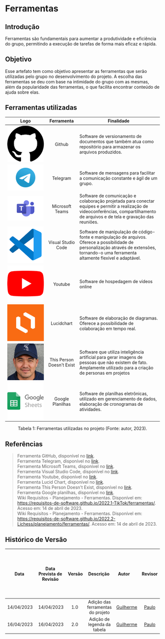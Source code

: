 # Ferramentas

## Introdução
Ferramentas são fundamentais para aumentar a produtividade e eficiência do grupo, permitindo a execução de tarefas de forma mais eficaz e rápida.

## Objetivo
Esse artefato tem como objetivo apresentar as ferramentas que serão utilizadas pelo grupo no desenvolvimento do projeto. A escolha das ferramentas se deu com base na intimidade do grupo com as mesmas, além da popularidade das ferramentas, o que facilita encontrar conteúdo de ajuda sobre elas.

## Ferramentas utilizadas

| Logo | Ferramenta | Finalidade |
| :-----: | :----: | ----------- |
| ![Github](../assets/imagens/logo-ferramentas/github-icon.png) | Github  | Software de versionamento de documentos que também atua como repositório para armazenar os arquivos produzidos.  |
| ![Telegram](../assets/imagens/logo-ferramentas/telegram-icon.png) | Telegram | Software de mensagens para facilitar a comunicação constante e ágil de um grupo. |
| ![Teams](../assets/imagens/logo-ferramentas/teams-icon.png) |  Microsoft Teams  | Software de comunicação e colaboração projetada para conectar equipes e permitir a realização de videoconferências, compartilhamento de arquivos e de tela e gravação das reuniões.  |
| ![VsCode](../assets/imagens/logo-ferramentas/vscode-icon.png) | Visual Studio Code  | Software de manipulação de código-fonte e manipulação de arquivos. Oferece a possibilidade de personalização através de extensões, tornando-o uma ferramenta altamente flexível e adaptável. |
| ![Youtube](../assets/imagens/logo-ferramentas/youtube-icon.png) | Youtube | Software de hospedagem de vídeos online |
| ![Lucidchart](../assets/imagens/logo-ferramentas/lucidchart.png) | Lucidchart | Software de elaboração de diagramas. Oferece a possibilidade de colaboração em tempo real.  |
| ![This Person Doesn't Exist](../assets/imagens/logo-ferramentas/this-person-doesnt-exist.png) | This Person Doesn't Exist | Software que utiliza inteligência artificial para gerar imagens de pessoas que não existem de fato. Amplamente utilizado para a criação de personas em projetos |
|  ![Google Planilhas](../assets/imagens/logo-ferramentas/sheet-icon.png) |  Google Planilhas  | Software de planilhas eletrônicas, utilizado em gerenciamento de dados, elaboração de cronogramas de atividades. |

<div style="text-align: center">
<p>Tabela 1: Ferramentas utilizadas no projeto (Fonte: autor, 2023). </p>
</div>

## Referências

> Ferramenta GitHub, disponível no [link](https://github.com). <br/>
Ferramenta Telegram, disponível no [link](https://telegram.org). <br/>
Ferramenta Microsoft Teams, disponível no [link](https://teams.microsoft.com). <br/>
Ferramenta Visual Studio Code, disponível no [link](https://code.visualstudio.com). <br/>
Ferramenta Youtube, disponível no [link](https://youtube.com). <br/>
Ferramenta Lucid Chart, disponível no [link](https://lucidchart.com). <br/>
Ferramenta This Person Doesn't Exist, disponível no [link](https://thispersondoesnotexist.com/). <br/>
Ferramenta Google planilhas, disponível no [link](https://docs.google.com/sheets). <br/>
Wiki Requisitos - Planejamento - Ferramentas. Disponível em: <https://requisitos-de-software.github.io/2022.1-TikTok/ferramentas/>. Acesso em: 14 de abril de 2023. <br/>
Wiki Requisitos - Planejamento - Ferramentas. Disponível em: <https://requisitos-de-software.github.io/2022.2-Lichess/planejamento/ferramentas/>. Acesso em: 14 de abril de 2023. <br/>

## Histórico de Versão

|    Data    | Data Prevista de Revisão | Versão |      Descrição       |                                                                Autor                                                                 |               Revisor               |
| :--------: | :----------------------: | :----: | :------------------: | :----------------------------------------------------------------------------------------------------------------------------------: | :---------------------------------: |
| 14/04/2023 |        14/04/2023        |  1.0   | Adição das ferramentas do projeto  | [Guilherme](https://github.com/guilhermekishimoto) | [Paulo](https://github.com/PauloVictorFS) |
| 16/04/2023 |        16/04/2023        |  2.0   | Adição de legenda da tabela | [Guilherme](https://github.com/guilhermekishimoto) | [Paulo](https://github.com/PauloVictorFS) |